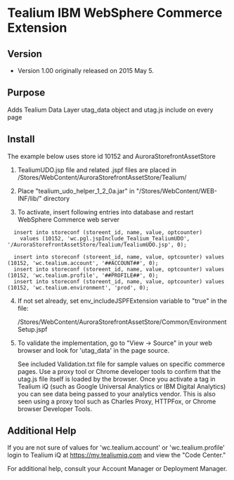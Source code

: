 Tealium IBM WebSphere Commerce Extension
====================

## Version

- Version 1.00 originally released on 2015 May 5.

## Purpose

Adds Tealium Data Layer utag_data object and utag.js include on every page

## Install

The example below uses store id 10152 and AuroraStorefrontAssetStore

1. TealiumUDO.jsp file and related .jspf files are placed in /Stores/WebContent/AuroraStorefrontAssetStore/Tealium/

2. Place "tealium_udo_helper_1_2_0a.jar" in "/Stores/WebContent/WEB-INF/lib/" directory

3. To activate, insert following entries into database and restart WebSphere Commerce web server

```
  insert into storeconf (storeent_id, name, value, optcounter) 
    values (10152, 'wc.pgl.jspInclude_Tealium_TealiumUDO', '/AuroraStorefrontAssetStore/Tealium/TealiumUDO.jsp', 0);
  
  insert into storeconf (storeent_id, name, value, optcounter) values (10152, 'wc.tealium.account', '##ACCOUNT##', 0);
  insert into storeconf (storeent_id, name, value, optcounter) values (10152, 'wc.tealium.profile', '##PROFILE##', 0);
  insert into storeconf (storeent_id, name, value, optcounter) values (10152, 'wc.tealium.environment', 'prod', 0);
```

4. If not set already, set env_includeJSPFExtension variable to "true" in the file:

   /Stores/WebContent/AuroraStorefrontAssetStore/Common/EnvironmentSetup.jspf

5. To validate the implementation, go to "View -> Source" in your web browser and look for 'utag_data' in the page source.

   See included Validation.txt file for sample values on specific commerce pages.  Use a proxy tool or Chrome developer tools
   to confirm that the utag.js file itself is loaded by the browser.  Once you activate a tag in Tealium iQ (such as Google
   Universal Analytics or IBM Digital Analytics) you can see data being passed to your analytics vendor.  This is also seen
   using a proxy tool such as Charles Proxy, HTTPFox, or Chrome browser Developer Tools.


## Additional Help

If you are not sure of values for 'wc.tealium.account' or 'wc.tealium.profile' login to Tealium iQ at https://my.tealiumiq.com and view the "Code Center."

For additional help, consult your Account Manager or Deployment Manager.


